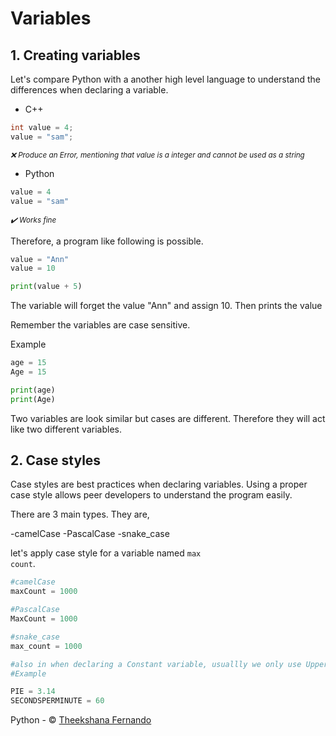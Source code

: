 # Variables

## 1. Creating variables

Let's compare Python with a another high level language to understand the differences when declaring a variable.

- C++
```cpp
int value = 4;
value = "sam";
```
<sub>*:x:&nbsp;Produce an Error, mentioning that value is a integer and cannot be used as a string*</sub>

- Python
```python
value = 4
value = "sam"
```
<sub>*:heavy_check_mark:&nbsp;Works fine*</sub>

Therefore, a program like following is possible.

```python
value = "Ann"
value = 10

print(value + 5)
```

The variable will forget the value "Ann" and assign 10. Then prints the value

Remember the variables are case sensitive.

Example

```python
age = 15
Age = 15

print(age)
print(Age)
```

Two variables are look similar but cases are different. Therefore they will act like two different variables.

## 2. Case styles

Case styles are best practices when declaring variables. Using a proper case style allows peer developers to understand the program easily.

There are 3 main types. They are,

-camelCase
-PascalCase
-snake_case

let's apply case style for a variable named <code>max count</code>.

```python
#camelCase
maxCount = 1000

#PascalCase
MaxCount = 1000

#snake_case
max_count = 1000

#also in when declaring a Constant variable, usuallly we only use Uppercase letters
#Example

PIE = 3.14
SECONDSPERMINUTE = 60

```


Python - &copy; [Theekshana Fernando](https://theekshana.tk)